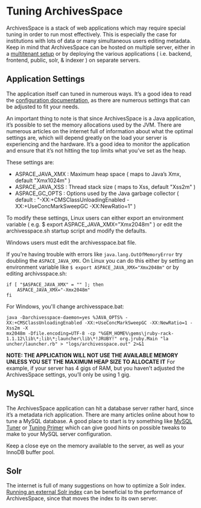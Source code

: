 # Tuning ArchivesSpace

ArchivesSpace is a stack of web applications which may require special tuning in order to run most effectively. This is especially the case for institutions with lots of data or many simultaneous users editing metadata.
Keep in mind that ArchivesSpace can be hosted on multiple server, either in a [multitenant setup](clustering.html) or by deploying the various applications ( i.e. backend, frontend, public, solr, & indexer ) on separate servers.

## Application Settings

The application itself can tuned in numerous ways. It’s a good idea to read the [configuration documentation](../customization/configuration.html), as there are numerous settings that can be adjusted to fit your needs.

An important thing to note is that since ArchivesSpace is a Java application, it’s possible to set the memory allocations used by the JVM. There are numerous articles on the internet full of information about what the optimal settings are, which will depend greatly on the load your server is experiencing and the hardware. It’s a good idea to monitor the application and ensure that it’s not hitting the top limits what you’ve set as the heap.

These settings are:

*   ASPACE_JAVA_XMX : Maximum heap space ( maps to Java’s Xmx, default "Xmx1024m" )
*   ASPACE_JAVA_XSS : Thread stack size ( maps to Xss, default "Xss2m" )
*   ASPACE_GC_OPTS : Options used by the Java garbage collector ( default : "-XX:+CMSClassUnloadingEnabled -XX:+UseConcMarkSweepGC -XX:NewRatio=1" )

To modify these settings, Linux users can either export an environment variable ( e.g. $ export ASPACE_JAVA_XMX="Xmx2048m" ) or edit the archivesspace.sh startup script and modify the defaults.

Windows users must edit the archivesspace.bat file.


If you're having trouble with errors like `java.lang.OutOfMemoryError` try doubling the `ASPACE_JAVA_XMX`. On Linux you can do this either by setting an environment variable like `$ export ASPACE_JAVA_XMX="Xmx2048m"` or by editing archivsspace.sh:

```
if [ "$ASPACE_JAVA_XMX" = "" ]; then
    ASPACE_JAVA_XMX="-Xmx2048m"
fi
```
For Windows, you'll change archivesspace.bat:

```
java -Darchivesspace-daemon=yes %JAVA_OPTS% -XX:+CMSClassUnloadingEnabled -XX:+UseConcMarkSweepGC -XX:NewRatio=1 -Xss2m -X
mx2048m -Dfile.encoding=UTF-8 -cp "%GEM_HOME%\gems\jruby-rack-1.1.12\lib\*;lib\*;launcher\lib\*!JRUBY!" org.jruby.Main "la
uncher/launcher.rb" > "logs/archivesspace.out" 2>&1
```


**NOTE: THE APPLICATION WILL NOT USE THE AVAILABLE MEMORY UNLESS YOU SET THE MAXIMUM HEAP SIZE TO ALLOCATE IT** For example, if your server has 4 gigs of RAM, but you haven’t adjusted the ArchivesSpace settings, you’ll only be using 1 gig.

## MySQL

The ArchivesSpace application can hit a database server rather hard, since it’s a metadata rich application. There are many articles online about how to tune a MySQL database. A good place to start is try something like [MySQL Tuner](http://mysqltuner.com/) or [Tuning Primer](https://rtcamp.com/tutorials/mysql/tuningprimer/) which can give good hints on possible tweaks to make to your MySQL server configuration.

Keep a close eye on the memory available to the server, as well as your InnoDB buffer pool.

## Solr

The internet is full of many suggestions on how to optimize a Solr index. [Running an external Solr index](solr.html) can be beneficial to the performance of ArchivesSpace, since that moves the index to its own server.

